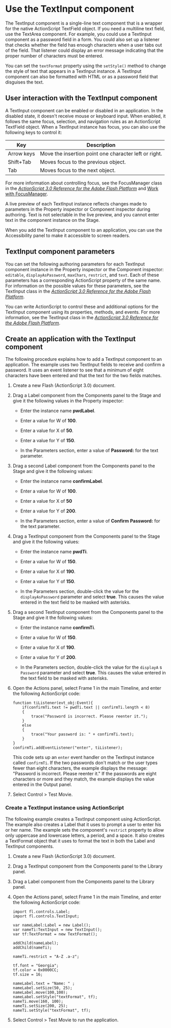 # Use the TextInput component

The TextInput component is a single-line text component that is a wrapper for
the native ActionScript TextField object. If you need a multiline text field,
use the TextArea component. For example, you could use a TextInput component as
a password field in a form. You could also set up a listener that checks whether
the field has enough characters when a user tabs out of the field. That listener
could display an error message indicating that the proper number of characters
must be entered.

You can set the `textFormat` property using the `setStyle()` method to change
the style of text that appears in a TextInput instance. A TextInput component
can also be formatted with HTML or as a password field that disguises the text.

## User interaction with the TextInput component

A TextInput component can be enabled or disabled in an application. In the
disabled state, it doesn't receive mouse or keyboard input. When enabled, it
follows the same focus, selection, and navigation rules as an ActionScript
TextField object. When a TextInput instance has focus, you can also use the
following keys to control it:

| Key        | Description                                           |
| ---------- | ----------------------------------------------------- |
| Arrow keys | Move the insertion point one character left or right. |
| Shift+Tab  | Moves focus to the previous object.                   |
| Tab        | Moves focus to the next object.                       |

For more information about controlling focus, see the FocusManager class in the
_[ActionScript 3.0 Reference for the Adobe Flash Platform](https://help.adobe.com/en_US/FlashPlatform/reference/actionscript/3/index.html)_
and
[Work with FocusManager](../working-with-components/work-with-focusmanager.md).

A live preview of each TextInput instance reflects changes made to parameters in
the Property inspector or Component inspector during authoring. Text is not
selectable in the live preview, and you cannot enter text in the component
instance on the Stage.

When you add the TextInput component to an application, you can use the
Accessibility panel to make it accessible to screen readers.

## TextInput component parameters

You can set the following authoring parameters for each TextInput component
instance in the Property inspector or the Component inspector: `editable`,
`displayAsPassword`, `maxChars`, `restrict`, and `text`. Each of these
parameters has a corresponding ActionScript property of the same name. For
information on the possible values for these parameters, see the TextInput class
in the
_[ActionScript 3.0 Reference for the Adobe Flash Platform](https://help.adobe.com/en_US/FlashPlatform/reference/actionscript/3/index.html)_.

You can write ActionScript to control these and additional options for the
TextInput component using its properties, methods, and events. For more
information, see the TextInput class in the
_[ActionScript 3.0 Reference for the Adobe Flash Platform](https://help.adobe.com/en_US/FlashPlatform/reference/actionscript/3/index.html)_.

## Create an application with the TextInput component

The following procedure explains how to add a TextInput component to an
application. The example uses two TextInput fields to receive and confirm a
password. It uses an event listener to see that a minimum of eight characters
have been entered and that the text for the two fields matches.

1.  Create a new Flash (ActionScript 3.0) document.

2.  Drag a Label component from the Components panel to the Stage and give it
    the following values in the Property inspector:

    - Enter the instance name **pwdLabel**.

    - Enter a value for W of **100**.

    - Enter a value for X of **50**.

    - Enter a value for Y of **150**.

    - In the Parameters section, enter a value of **Password:** for the text
      parameter.

3.  Drag a second Label component from the Components panel to the Stage and
    give it the following values:

    - Enter the instance name **confirmLabel**.

    - Enter a value for W of **100**.

    - Enter a value for X of **50**

    - Enter a value for Y of **200**.

    - In the Parameters section, enter a value of **Confirm** **Password:** for
      the text parameter.

4.  Drag a TextInput component from the Components panel to the Stage and give
    it the following values:

    - Enter the instance name **pwdTi**.

    - Enter a value for W of **150**.

    - Enter a value for X of **190**.

    - Enter a value for Y of **150**.

    - In the Parameters section, double-click the value for the
      `displayAsPassword` parameter and select **true**. This causes the value
      entered in the text field to be masked with asterisks.

5.  Drag a second TextInput component from the Components panel to the Stage and
    give it the following values:

    - Enter the instance name **confirmTi**.

    - Enter a value for W of **150**.

    - Enter a value for X of **190**.

    - Enter a value for Y of **200**.

    - In the Parameters section, double-click the value for the `displayA` s
      `Password` parameter and select **true**. This causes the value entered in
      the text field to be masked with asterisks.

6.  Open the Actions panel, select Frame 1 in the main Timeline, and enter the
    following ActionScript code:

        function tiListener(evt_obj:Event){
            if(confirmTi.text != pwdTi.text || confirmTi.length < 8)
            {
                trace("Password is incorrect. Please reenter it.");
            }
            else
            {
                trace("Your password is: " + confirmTi.text);
            }
        }
        confirmTi.addEventListener("enter", tiListener);

    This code sets up an `enter` event handler on the TextInput instance called
    `confirmTi`. If the two passwords don't match or the user types fewer than
    eight characters, the example displays the message: "Password is incorrect.
    Please reenter it." If the passwords are eight characters or more and they
    match, the example displays the value entered in the Output panel.

7.  Select Control \> Test Movie.

### Create a TextInput instance using ActionScript

The following example creates a TextInput component using ActionScript. The
example also creates a Label that it uses to prompt a user to enter his or her
name. The example sets the component's `restrict` property to allow only
uppercase and lowercase letters, a period, and a space. It also creates a
TextFormat object that it uses to format the text in both the Label and
TextInput components.

1.  Create a new Flash (ActionScript 3.0) document.

2.  Drag a TextInput component from the Components panel to the Library panel.

3.  Drag a Label component from the Components panel to the Library panel.

4.  Open the Actions panel, select Frame 1 in the main Timeline, and enter the
    following ActionScript code:

        import fl.controls.Label;
        import fl.controls.TextInput;

        var nameLabel:Label = new Label();
        var nameTi:TextInput = new TextInput();
        var tf:TextFormat = new TextFormat();

        addChild(nameLabel);
        addChild(nameTi);

        nameTi.restrict = "A-Z .a-z";

        tf.font = "Georgia";
        tf.color = 0x0000CC;
        tf.size = 16;

        nameLabel.text = "Name: " ;
        nameLabel.setSize(50, 25);
        nameLabel.move(100,100);
        nameLabel.setStyle("textFormat", tf);
        nameTi.move(160, 100);
        nameTi.setSize(200, 25);
        nameTi.setStyle("textFormat", tf);

5.  Select Control \> Test Movie to run the application.
